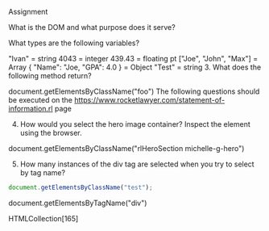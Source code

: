 Assignment

What is the DOM and what purpose does it serve?

What types are the following variables?

"Ivan"  = string
4043 = integer
439.43 = floating pt
["Joe", "John", "Max"] = Array
{ "Name": "Joe, "GPA": 4.0 } = Object
"Test" = string
3. What does the following method return?

document.getElementsByClassName("foo")
The following questions should be executed on the https://www.rocketlawyer.com/statement-of-information.rl page

4. How would you select the hero image container?
Inspect the element using the browser.

document.getElementsByClassName("rlHeroSection michelle-g-hero")


5. How many instances of the div tag are selected when you try to select by tag name?


```javascript
document.getElementsByClassName("test");
```

document.getElementsByTagName("div")

HTMLCollection[165]




